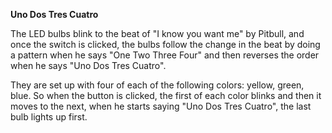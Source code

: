 **Uno Dos Tres Cuatro**

The LED bulbs blink to the beat of "I know you want me" by Pitbull, and once the switch is clicked, the bulbs follow the change in the beat by doing a pattern when he says "One Two Three Four" and then reverses the order when he says "Uno Dos Tres Cuatro".

They are set up with four of each of the following colors: yellow, green, blue. So when the button is clicked, the first of each color blinks and then it moves to the next, when he starts saying "Uno Dos Tres Cuatro", the last bulb lights up first. 

